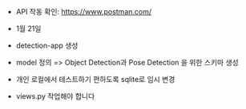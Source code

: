 - API 작동 확인: https://www.postman.com/

* 1월 21일
 - detection-app 생성
 - model 정의 => Object Detection과 Pose Detection 을 위한 스키마 생성
 - 개인 로컬에서 테스트하기 편하도록 sqlite로 임시 변경


 - views.py 작업해야 합니다
